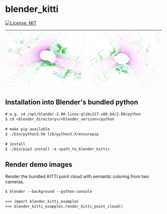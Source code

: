 # blender_kitti

[![License: MIT](https://img.shields.io/badge/license-MIT-blue.svg)](LICENSE)

| ![KITTI Point Cloud](img/blender_kitti_render_point_cloud_main.png?raw=true "Main view") | ![KITTI Point Cloud](img/blender_kitti_render_point_cloud_top.png?raw=true "Top view") |
|:-------------------------:|:-------------------------:|

## Installation into Blender's bundled python

```
# e.g. cd /opt/blender-2.80-linux-glibc217-x86_64/2.80/python
$ cd <blender_directory>/<blender_version>/python

# make pip available
$ ./bin/python3.Xm lib/python3.X/ensurepip

# install
$ ./bin/pip3 install -e <path_to_blender_kitti>

```

## Render demo images

Render the bundled KITTI point cloud with semantic coloring from two cameras.

```
$ blender --background --python-console

>>> import blender_kitti_examples
>>> blender_kitti_examples.render_kitti_point_cloud()
```

